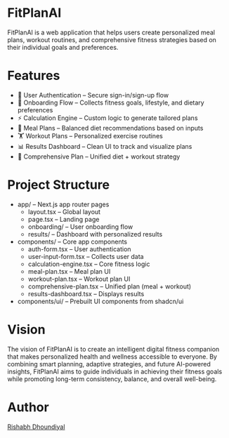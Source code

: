 # FitPlanAI
FitPlanAI is a web application that helps users create personalized meal plans, workout routines, and comprehensive fitness strategies based on their individual goals and preferences.


# Features
- 🔐 User Authentication – Secure sign-in/sign-up flow
- 📝 Onboarding Flow – Collects fitness goals, lifestyle, and dietary preferences
- ⚡ Calculation Engine – Custom logic to generate tailored plans
- 🍴 Meal Plans – Balanced diet recommendations based on inputs
- 🏋️ Workout Plans – Personalized exercise routines
- 📊 Results Dashboard – Clean UI to track and visualize plans
- 🔄 Comprehensive Plan – Unified diet + workout strategy


# Project Structure
- app/ – Next.js app router pages
  - layout.tsx – Global layout
  - page.tsx – Landing page
  - onboarding/ – User onboarding flow
  - results/ – Dashboard with personalized results
- components/ – Core app components
  - auth-form.tsx – User authentication
  - user-input-form.tsx – Collects user data
  - calculation-engine.tsx – Core fitness logic
  - meal-plan.tsx – Meal plan UI
  - workout-plan.tsx – Workout plan UI
  - comprehensive-plan.tsx – Unified plan (meal + workout)
  - results-dashboard.tsx – Displays results
- components/ui/ – Prebuilt UI components from shadcn/ui

# Vision
The vision of FitPlanAI is to create an intelligent digital fitness companion that makes personalized health and wellness accessible to everyone. By combining smart planning, adaptive strategies, and future AI-powered insights, FitPlanAI aims to guide individuals in achieving their fitness goals while promoting long-term consistency, balance, and overall well-being.


# Author
[Rishabh Dhoundiyal](https://github.com/RishabhDhoundiyal)
